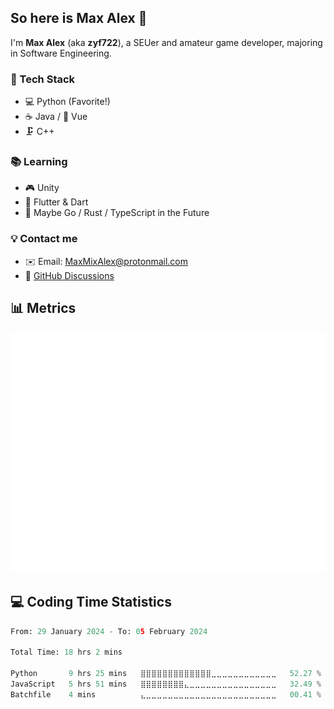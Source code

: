 ## So here is Max Alex 👋

I'm **Max Alex** (aka **zyf722**), a SEUer and amateur game developer, majoring in Software Engineering.

### 🚀 Tech Stack
- 💻 Python (Favorite!)
- ☕ Java / 🖖 Vue
- 🗜️ C++

### 📚 Learning
- 🎮 Unity
- 📱 Flutter & Dart
- 🚀 Maybe Go / Rust / TypeScript in the Future

### 💡 Contact me
- ✉️ Email: MaxMixAlex@protonmail.com
- 💬 [GitHub Discussions](https://github.com/zyf722/zyf722/discussions)

## 📊 Metrics
![Metrics](https://github.com/zyf722/zyf722/blob/main/github-metrics.svg)

## :computer: Coding Time Statistics
<!--START_SECTION:waka-->

```python
From: 29 January 2024 - To: 05 February 2024

Total Time: 18 hrs 2 mins

Python       9 hrs 25 mins   ⣿⣿⣿⣿⣿⣿⣿⣿⣿⣿⣿⣿⣿⣀⣀⣀⣀⣀⣀⣀⣀⣀⣀⣀⣀   52.27 %
JavaScript   5 hrs 51 mins   ⣿⣿⣿⣿⣿⣿⣿⣿⣄⣀⣀⣀⣀⣀⣀⣀⣀⣀⣀⣀⣀⣀⣀⣀⣀   32.49 %
Batchfile    4 mins          ⣄⣀⣀⣀⣀⣀⣀⣀⣀⣀⣀⣀⣀⣀⣀⣀⣀⣀⣀⣀⣀⣀⣀⣀⣀   00.41 %
```

<!--END_SECTION:waka-->
